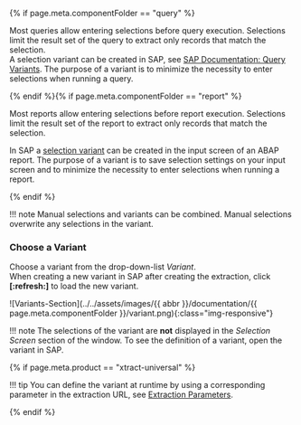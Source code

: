 
{% if page.meta.componentFolder == "query" %}

Most queries allow entering selections before query execution.
Selections limit the result set of the query to extract only records that match the selection.<br>
A selection variant can be created in SAP, see [SAP Documentation: Query Variants](https://help.sap.com/docs/SAP_NETWEAVER_750/40d2cb3a4f9249d58e9bbc95f4dbaff8/4e535406a32c4f49e10000000a42189e.html?locale=en-US). 
The purpose of a variant is to minimize the necessity to enter selections when running a query.

{% endif %}{% if page.meta.componentFolder == "report" %}

Most reports allow entering selections before report execution. 
Selections limit the result set of the report to extract only records that match the selection. 

In SAP a [selection variant](https://help.sap.com/docs/btp/ABAP/3353524716.html) can be created in the input screen of an ABAP report. 
The purpose of a variant is to save selection settings on your input screen and to minimize the necessity to enter selections when running a report.

{% endif %}

!!! note
	Manual selections and variants can be combined. Manual selections overwrite any selections in the variant.

### Choose a Variant
Choose a variant from the drop-down-list *Variant*. <br>
When creating a new variant in SAP after creating the extraction, click **[:refresh:]** to load the new variant.

![Variants-Section](../../assets/images/{{ abbr }}/documentation/{{ page.meta.componentFolder }}/variant.png){:class="img-responsive"}

!!! note
	The selections of the variant are **not** displayed in the *Selection Screen* section of the window. 
	To see the definition of a variant, open the variant in SAP.

{% if page.meta.product == "xtract-universal" %}

!!! tip
	You can define the variant at runtime by using a corresponding parameter in the extraction URL, see [Extraction Parameters](../parameters/extraction-parameters.md).

{% endif %}
